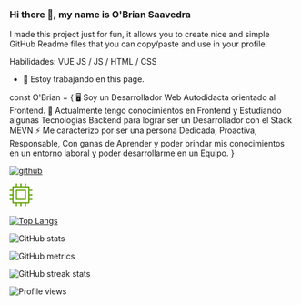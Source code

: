 ### Hi there 👋, my name is O'Brian Saavedra


I made this project just for fun, it allows you to create nice and simple GitHub Readme files that you can copy/paste and use in your profile.

Habilidades: VUE JS / JS / HTML / CSS

- 🔭 Estoy trabajando en this page. 

const O'Brian = {
🖥️ Soy un Desarrollador Web Autodidacta orientado al Frontend.
🔎 Actualmente tengo conocimientos en Frontend y Estudiando
  algunas Tecnologias Backend para lograr ser un Desarrollador con el Stack MEVN
⚡ Me caracterizo por ser una persona Dedicada, Proactiva,
  Responsable, Con ganas de Aprender y poder brindar mis conocimientos
  en un entorno laboral y poder desarrollarme en un Equipo.
}


[<img src='https://cdn.jsdelivr.net/npm/simple-icons@3.0.1/icons/github.svg' alt='github' height='40'>](https://github.com/obrian-code)  

<a href='https://docs.github.com/en/developers'><img src='https://raw.githubusercontent.com/acervenky/animated-github-badges/master/assets/devbadge.gif' width='40' height='40'></a> 

[![Top Langs](https://github-readme-stats.vercel.app/api/top-langs/?username=obrian-code)](https://github.com/anuraghazra/github-readme-stats)

![GitHub stats](https://github-readme-stats.vercel.app/api?username=obrian-code&show_icons=true&count_private=true)  

![GitHub metrics](https://metrics.lecoq.io/obrian-code)  

![GitHub streak stats](https://github-readme-streak-stats.herokuapp.com/?user=obrian-code)  

![Profile views](https://gpvc.arturio.dev/obrian-code)  
